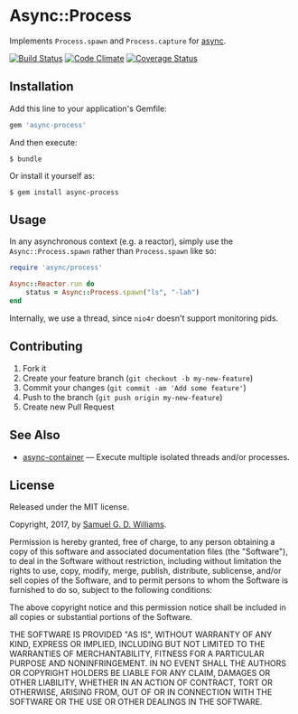 # Async::Process

Implements `Process.spawn` and `Process.capture` for [async].

[![Build Status](https://travis-ci.com/socketry/async-process.svg?branch=master)](https://travis-ci.com/socketry/async-process)
[![Code Climate](https://codeclimate.com/github/socketry/async-process.svg)](https://codeclimate.com/github/socketry/async-process)
[![Coverage Status](https://coveralls.io/repos/socketry/async-process/badge.svg)](https://coveralls.io/r/socketry/async-process)

[async]: https://github.com/socketry/async

## Installation

Add this line to your application's Gemfile:

```ruby
gem 'async-process'
```

And then execute:

	$ bundle

Or install it yourself as:

	$ gem install async-process

## Usage

In any asynchronous context (e.g. a reactor), simply use the `Async::Process.spawn` rather than `Process.spawn` like so:

```ruby
require 'async/process'

Async::Reactor.run do
	status = Async::Process.spawn("ls", "-lah")
end
```

Internally, we use a thread, since `nio4r` doesn't support monitoring pids.

## Contributing

1. Fork it
2. Create your feature branch (`git checkout -b my-new-feature`)
3. Commit your changes (`git commit -am 'Add some feature'`)
4. Push to the branch (`git push origin my-new-feature`)
5. Create new Pull Request

## See Also

- [async-container](https://github.com/socketry/async-container) — Execute multiple isolated threads and/or processes.

## License

Released under the MIT license.

Copyright, 2017, by [Samuel G. D. Williams](http://www.codeotaku.com/samuel-williams).

Permission is hereby granted, free of charge, to any person obtaining a copy
of this software and associated documentation files (the "Software"), to deal
in the Software without restriction, including without limitation the rights
to use, copy, modify, merge, publish, distribute, sublicense, and/or sell
copies of the Software, and to permit persons to whom the Software is
furnished to do so, subject to the following conditions:

The above copyright notice and this permission notice shall be included in
all copies or substantial portions of the Software.

THE SOFTWARE IS PROVIDED "AS IS", WITHOUT WARRANTY OF ANY KIND, EXPRESS OR
IMPLIED, INCLUDING BUT NOT LIMITED TO THE WARRANTIES OF MERCHANTABILITY,
FITNESS FOR A PARTICULAR PURPOSE AND NONINFRINGEMENT. IN NO EVENT SHALL THE
AUTHORS OR COPYRIGHT HOLDERS BE LIABLE FOR ANY CLAIM, DAMAGES OR OTHER
LIABILITY, WHETHER IN AN ACTION OF CONTRACT, TORT OR OTHERWISE, ARISING FROM,
OUT OF OR IN CONNECTION WITH THE SOFTWARE OR THE USE OR OTHER DEALINGS IN
THE SOFTWARE.
